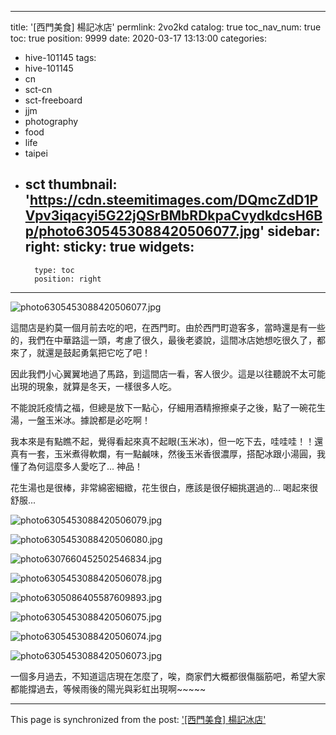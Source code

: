 
---
title: '[西門美食] 楊記冰店'
permlink: 2vo2kd
catalog: true
toc_nav_num: true
toc: true
position: 9999
date: 2020-03-17 13:13:00
categories:
- hive-101145
tags:
- hive-101145
- cn
- sct-cn
- sct-freeboard
- jjm
- photography
- food
- life
- taipei
- sct
thumbnail: 'https://cdn.steemitimages.com/DQmcZdD1PVpv3iqacyi5G22jQSrBMbRDkpaCvydkdcsH6Bp/photo6305453088420506077.jpg'
sidebar:
    right:
        sticky: true
widgets:
    -
        type: toc
        position: right
---


![photo6305453088420506077.jpg](https://cdn.steemitimages.com/DQmcZdD1PVpv3iqacyi5G22jQSrBMbRDkpaCvydkdcsH6Bp/photo6305453088420506077.jpg)

這間店是約莫一個月前去吃的吧，在西門町。由於西門町遊客多，當時還是有一些的，我們在中華路這一頭，考慮了很久，最後老婆說，這間冰店她想吃很久了，都來了，就還是鼓起勇氣把它吃了吧！

因此我們小心翼翼地過了馬路，到這間店一看，客人很少。這是以往聽說不太可能出現的現象，就算是冬天，一樣很多人吃。

不能說託疫情之福，但總是放下一點心，仔細用酒精擦擦桌子之後，點了一碗花生湯，一盤玉米冰。據說都是必吃啊！

我本來是有點瞧不起，覺得看起來真不起眼(玉米冰)，但一吃下去，哇哇哇！！還真有一套，玉米煮得軟爛，有一點鹹味，然後玉米香很濃厚，搭配冰跟小湯圓，我懂了為何這麼多人愛吃了... 神品！

花生湯也是很棒，非常綿密細緻，花生很白，應該是很仔細挑選過的... 喝起來很舒服...

![photo6305453088420506079.jpg](https://cdn.steemitimages.com/DQmbnHLwALwsCUXrv3tLCUGpbH12NAmgFryaEHvVSPjTJjh/photo6305453088420506079.jpg)

![photo6305453088420506080.jpg](https://cdn.steemitimages.com/DQmRbRWyi9U3ySzSqrirX4twaQbt2qA9EsXFWtvVGTKTBcy/photo6305453088420506080.jpg)

![photo6307660452502546834.jpg](https://cdn.steemitimages.com/DQmdRSrYhzggip27YDk3vSncJtYAaxNZSaxUXQxGzw6JXSA/photo6307660452502546834.jpg)

![photo6305453088420506078.jpg](https://cdn.steemitimages.com/DQmPfwKT4vnae8tyVt7bpK6e4C8MuujLdGDP6CLaUb7FDpB/photo6305453088420506078.jpg)

![photo6305086405587609893.jpg](https://cdn.steemitimages.com/DQmdNd9U33fMoBEUKE2Sz41D8ex8cELjZYjx4cL9cbDZL41/photo6305086405587609893.jpg)

![photo6305453088420506075.jpg](https://cdn.steemitimages.com/DQmPzhns8wtszjjhJyRVRfTJCajGKyqXqCzqpnBCLwWfg4z/photo6305453088420506075.jpg)

![photo6305453088420506074.jpg](https://cdn.steemitimages.com/DQmaz7TLqCpYecL7VxCRpg6Ym6kzs2ApPV1aF3f5F1i6y26/photo6305453088420506074.jpg)

![photo6305453088420506073.jpg](https://cdn.steemitimages.com/DQmf811iwGrQAMo5wME4EtWsyESsJas1cdYqM997rEQLi5A/photo6305453088420506073.jpg)

一個多月過去，不知道這店現在怎麼了，唉，商家們大概都很傷腦筋吧，希望大家都能撐過去，等候雨後的陽光與彩虹出現啊~~~~~

- - -

This page is synchronized from the post: ['[西門美食] 楊記冰店'](https://steemit.com/@deanliu/2vo2kd)
